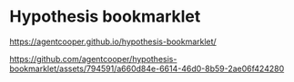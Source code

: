# Hypothesis bookmarklet

https://agentcooper.github.io/hypothesis-bookmarklet/

https://github.com/agentcooper/hypothesis-bookmarklet/assets/794591/a660d84e-6614-46d0-8b59-2ae06f424280
